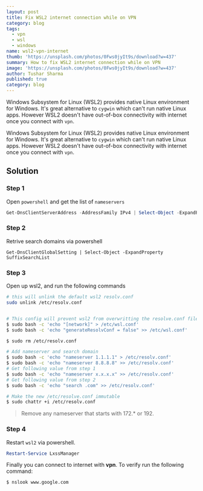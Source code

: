 ```yaml
---
layout: post
title: Fix WSL2 internet connection while on VPN
category: blog
tags:
  - vpn
  - wsl
  - windows
name: wsl2-vpn-internet
thumb: 'https://unsplash.com/photos/0Fws0jyIt9s/download?w=437'
summary: How to fix WSL2 internet connection while on VPN
image: 'https://unsplash.com/photos/0Fws0jyIt9s/download?w=437'
author: Tushar Sharma
published: true
category: blog
---
```


Windows Subsystem for Linux (WSL2) provides native Linux environment for Windows. It's great alternative to `cygwin` which can't run native Linux apps. However WSL2 doesn't have out-of-box connectivity with internet once you connect with `vpn`.<!-- truncate_here -->

Windows Subsystem for Linux (WSL2) provides native Linux environment for Windows. It's great alternative to `cygwin` which can't run native Linux apps. However WSL2 doesn't have out-of-box connectivity with internet once you connect with `vpn`.

## Solution

### Step 1

Open `powershell` and get the list of `nameservers`

```powershell
Get-DnsClientServerAddress -AddressFamily IPv4 | Select-Object -ExpandProperty ServerAddresses
```

### Step 2

Retrive search domains via powershell

```
Get-DnsClientGlobalSetting | Select-Object -ExpandProperty SuffixSearchList
```

### Step 3

Open up wsl2, and run the following commands


```bash
# this will unlink the default wsl2 resolv.conf
sudo unlink /etc/resolv.conf 


# This config will prevent wsl2 from overwritting the resolve.conf file everytime you start wsl2
$ sudo bash -c 'echo "[network]" > /etc/wsl.conf'
$ sudo bash -c 'echo "generateResolvConf = false" >> /etc/wsl.conf'

$ sudo rm /etc/resolv.conf

# Add nameserver and search domain
$ sudo bash -c 'echo "nameserver 1.1.1.1" > /etc/resolv.conf'
$ sudo bash -c 'echo "nameserver 8.8.8.8" >> /etc/resolv.conf'
# Get following value from step 1
$ sudo bash -c 'echo "nameserver x.x.x.x" >> /etc/resolv.conf' 
# Get following value from step 2
$ sudo bash -c 'echo "search .com" >> /etc/resolv.conf'

# Make the new /etc/resolve.conf immutable
$ sudo chattr +i /etc/resolv.conf 
```

> Remove any nameserver that starts with 172.* or 192.

### Step 4 

Restart `wsl2` via powershell.

```powershell
Restart-Service LxssManager
```

Finally you can connect to internet with <strong>vpn</strong>. To verify run the following command:

```bash
$ nslook www.google.com
```
